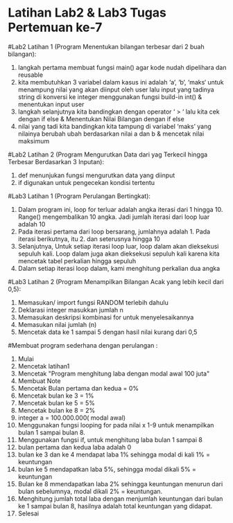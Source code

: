 # Latihan Lab2 & Lab3 Tugas Pertemuan ke-7

#Lab2 Latihan 1 (Program Menentukan bilangan terbesar dari 2 buah bilangan):

1. langkah pertama membuat fungsi main() agar kode nudah dipelihara dan reusable
2. kita membutuhkan 3 variabel dalam kasus ini adalah ‘a‘, ‘b‘, ‘maks‘ untuk menampung nilai yang akan diinput oleh user lalu input yang tadinya string di konversi ke integer menggunakan fungsi build-in int() & menentukan input user
3. langkah selanjutnya kita bandingkan dengan operator ‘ > ‘ lalu kita cek dengan if else & Menentukan Nilai Bilangan  dengan if else
4. nilai yang tadi kita bandingkan kita tampung di variabel ‘maks’ yang nilainya berubah ubah berdasarkan nilai a dan b & mencetak nilai maksimum


#Lab2 Latihan 2 (Program Mengurutkan Data dari yag Terkecil hingga Terbesar Berdasarkan 3 Inputan):

1. def menunjukan fungsi mengurutkan data yang diinput
2. if digunakan untuk pengecekan kondisi tertentu


#Lab3 Latihan 1 (Program Perulangan Bertingkat):

1. Dalam program ini, loop for terluar adalah angka iterasi dari 1 hingga 10. Range() mengembalikan 10 angka. Jadi jumlah iterasi dari loop luar adalah 10
2. Pada iterasi pertama dari loop bersarang, jumlahnya adalah 1. Pada iterasi berikutnya, itu 2. dan seterusnya hingga 10
3. Selanjutnya, Untuk setiap iterasi loop luar, loop dalam akan dieksekusi sepuluh kali. Loop dalam juga akan dieksekusi sepuluh kali karena kita mencetak tabel perkalian hingga sepuluh
4. Dalam setiap iterasi loop dalam, kami menghitung perkalian dua angka


#Lab3 Latihan 2 (Program Menampilkan Bilangan Acak yang lebih kecil dari 0,5):

1. Memasukan/ import fungsi RANDOM terlebih dahulu
2. Deklarasi integer masukkan jumlah n
3. Memasukan deskripsi kombinasi for untuk menyelesaikannya
4. Memasukan nilai jumlah (n)
5. Mencetak data ke 1 sampai 5 dengan hasil nilai kurang dari 0,5
    
#Membuat program sederhana dengan perulangan :

1. Mulai
2. Mencetak latihan1
3. Mencetak "Program menghitung laba dengan modal awal 100 juta"
4. Membuat Note
5. Mencetak Bulan pertama dan kedua = 0%
6. Mencetak bulan ke 3 = 1%
7. Mencetak bulan ke 5 = 5%
8. Mencetak bulan ke 8 = 2%
9. integer a = 100.000.000( modal awal)
10. Menggunakan fungsi looping for pada nilai x 1-9 untuk menampilkan bulan 1 sampai bulan 8.
11. Menggunakan fungsi if, untuk menghitung laba bulan 1 sampai 8
12. bulan pertama dan kedua laba adalah 0
13. bulan ke 3 dan ke 4 mendapat laba 1% sehingga modal di kali 1% = keuntungan
14. bulan ke 5 mendapatkan laba 5%, sehingga modal dikali 5% = keuntungan
15. Bulan ke 8 mmendapatkan laba 2% sehingga keuntungan menurun dari bulan sebelumnya, modal dikali 2% = keuntungan.
16. Menghitung jumlah total laba dengan menjumlah keuntungan dari bulan ke 1 sampai bulan 8, hasilnya adalah total keuntungan yang didapat.
17. Selesai
